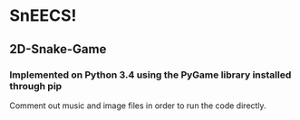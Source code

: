 # SnEECS!
## 2D-Snake-Game
### Implemented on Python 3.4 using the PyGame library installed through pip
Comment out music and image files in order to run the code directly.
